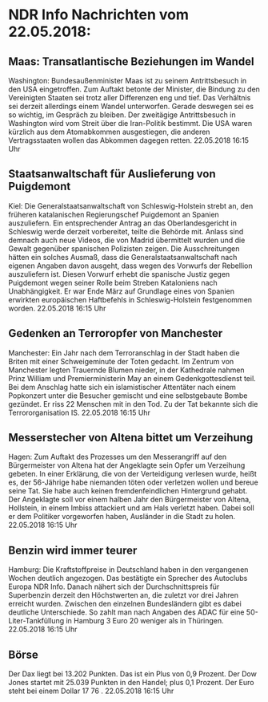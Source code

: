 # NDR Info Nachrichten vom 22.05.2018:


## Maas: Transatlantische Beziehungen im Wandel
Washington:					Bundesaußenminister Maas ist zu seinem Antrittsbesuch in den USA eingetroffen. Zum Auftakt betonte der Minister, die Bindung zu den Vereinigten Staaten sei trotz aller Differenzen eng und tief. Das Verhältnis sei derzeit allerdings einem Wandel unterworfen. Gerade deswegen sei es so wichtig, im Gespräch zu bleiben. Der zweitägige Antrittsbesuch in Washington wird vom Streit über die Iran-Politik bestimmt. Die USA waren kürzlich aus dem Atomabkommen ausgestiegen, die anderen Vertragsstaaten wollen das Abkommen dagegen retten. 22.05.2018 16:15 Uhr 

## Staatsanwaltschaft für Auslieferung von Puigdemont
Kiel: Die Generalstaatsanwaltschaft von Schleswig-Holstein strebt an, den früheren katalanischen Regierungschef Puigdemont an Spanien auszuliefern. Ein entsprechender Antrag an das Oberlandesgericht in Schleswig werde derzeit vorbereitet, teilte die Behörde mit. Anlass sind demnach auch neue Videos, die von Madrid übermittelt wurden und die Gewalt gegenüber spanischen Polizisten zeigen. Die Ausschreitungen hätten ein solches Ausmaß, dass die Generalstaatsanwaltschaft nach eigenen Angaben davon ausgeht, dass wegen des Vorwurfs der Rebellion auszuliefern ist. Diesen Vorwurf erhebt die spanische Justiz gegen Puigdemont wegen seiner Rolle beim Streben Kataloniens nach Unabhängigkeit. Er war Ende März auf Grundlage eines von Spanien erwirkten europäischen Haftbefehls in Schleswig-Holstein festgenommen worden. 22.05.2018 16:15 Uhr 

## Gedenken an Terroropfer von Manchester
Manchester:		Ein Jahr nach dem Terroranschlag in der Stadt haben die Briten mit einer Schweigeminute der Toten gedacht. Im Zentrum von Manchester legten Trauernde Blumen nieder, in der Kathedrale nahmen Prinz William und Premierministerin May an einem Gedenkgottesdienst teil. Bei dem Anschlag hatte sich ein islamistischer Attentäter nach einem Popkonzert unter die Besucher gemischt und eine selbstgebaute Bombe gezündet. Er riss 22 Menschen mit in den Tod. Zu der Tat bekannte sich die Terrororganisation IS. 22.05.2018 16:15 Uhr 

## Messerstecher von Altena bittet um Verzeihung
Hagen: Zum Auftakt des Prozesses um den Messerangriff auf den Bürgermeister von Altena hat der Angeklagte sein Opfer um Verzeihung gebeten. In einer Erklärung, die von der Verteidigung verlesen wurde, heißt es, der 56-Jährige habe niemanden töten oder verletzen wollen und bereue seine Tat. Sie habe auch keinen fremdenfeindlichen Hintergrund gehabt. Der Angeklagte soll vor einem halben Jahr den Bürgermeister von Altena, Hollstein, in einem Imbiss attackiert und am Hals verletzt haben. Dabei soll er dem Politiker vorgeworfen haben, Ausländer in die Stadt zu holen. 22.05.2018 16:15 Uhr 

## Benzin wird immer teurer
Hamburg: Die Kraftstoffpreise in Deutschland haben in den vergangenen Wochen deutlich angezogen. Das bestätigte ein Sprecher des Autoclubs Europa NDR Info. Danach nähert sich der Durchschnittspreis für Superbenzin derzeit den Höchstwerten an, die zuletzt vor drei Jahren erreicht wurden. Zwischen den einzelnen Bundesländern gibt es dabei deutliche Unterschiede. So zahlt man nach Angaben des ADAC für eine 50-Liter-Tankfüllung in Hamburg 3 Euro 20 weniger als in Thüringen. 22.05.2018 16:15 Uhr 

## Börse
Der Dax liegt bei  13.202  Punkten. Das ist ein Plus von  0,9  Prozent. Der Dow Jones startet mit  25.039  Punkten in den Handel; plus  0,1  Prozent. Der Euro steht bei einem Dollar  17 76 . 22.05.2018 16:15 Uhr 
